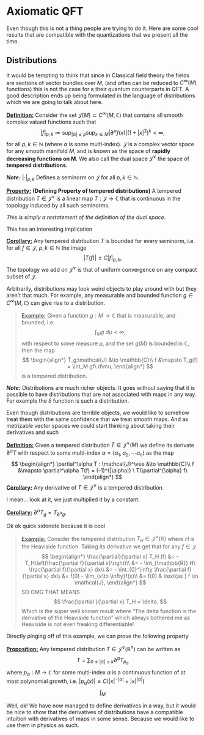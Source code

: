 # Axiomatic QFT

Even though this is not a thing people are trying to do it. Here are some cool results that are compatible with the quantizations that we present all the time.



## Distributions

It would be tempting to think that since in Classical field theory the fields are sections of vector bundles over $M$, (and often can be reduced to $C^{\infty}(M)$ functions) this is not the case for a their quantum counterparts in QFT. A good description ends up being formulated in the language of distributions which we are going to talk about here.

**<u>Definition:</u>** Consider the set $\mathcal{J}(M) \subset C^\infty(M,\mathbb{C})$ that contains all smooth complex valued functions such that
$$
|f|_{p,k} \coloneqq \sup_{|\alpha| \leq p} \sup_{x\in M} |\partial^\alpha f(x)|(1+|x|^2)^k < \infty,
$$
for all $p,k \in \mathbb{N}$ (where $\alpha$ is some multi-index). $\mathcal{J}$ is a complex vector space for any smooth manifold $M$, and is known as the space of **rapidly decreasing functions on M**. We also call the dual space $\mathcal{J}^\vee$ the space of **tempered distributions.**

***Note:*** $|\cdot|_{p,k}$ Defines a seminorm on $\mathcal{J}$ for all $p,k \in \mathbb{N}$.

**<u>Property:</u>** **(Defining Property of tempered distributions)** A tempered distribution $T \in \mathcal{J}^\vee$ is a linear map $T: \mathcal{J} \to \mathbb{C}$ that is continuous in the topology induced by all such seminorms. 

*This is simply a restatement of the definition of the dual space*.

This has an interesting implication

**<u>Corollary:</u>** Any tempered distribution $T$ is bounded for every seminorm, i.e. for all  $f\in \mathcal{J}$, $p,k \in \mathbb{N}$ the image
$$
|T(f)| \leq C|f|_{p,k},
$$
The topology we add on $\mathcal{J}^\vee$ is that of uniform convergence on any compact subset of $\mathcal{J}$.

Arbitrarily, distributions may look weird objects to play around with but they aren’t that much. For example, any measurable and bounded function $g\in C^\infty(M,\mathbb{C})$  can give rise to a distribution.

> **<u>Example:</u>** Given a function $g: M \to \mathbb{C}$ that is measurable, and bounded, i.e. 
> $$
> \int_M g\ d\mu < \infty,
> $$
> with respect to some measure $\mu$, and the set $g(M)$ is bounded in $\mathbb{C}$, then the map
> $$
> \begin{align*}
> T_g:\mathcal{J} &\to \mathbb{C}\\
> f &\mapsto T_g(f) = \int_M gf\ d\mu,
> \end{align*}
> $$
> is a tempered distribution. 



***Note:*** Distributions are much richer objects. It goes without saying that it is possible to have distributions that are not associated with maps in any way. For example the $\delta$ function is such a distribution. 

Even though distributions are terrible objects, we would like to somehow treat them with the same confidence that we treat smooth maps. And as metrizable vector spaces we could start thinking about taking their derivatives and such

**<u>Definition:</u>** Given a tempered distribution $T \in \mathcal{J}^\vee (M)$ we define its derivate $\partial^\alpha T$ with respect to some multi-index $\alpha = (\alpha_1, \alpha_2, \cdots \alpha_n)$ as the map
$$
\begin{align*}
\partial^\alpha T : \mathcal{J}^\vee &\to \mathbb{C}\\
f &\mapsto \partial^\alpha T(f) = (-1)^{|\alpha|} \ T(\partial^{\alpha} f)
\end{align*}
$$
**<u>Corollary:</u>** Any derivative of $T \in \mathcal{J}^\vee$ is a tempered distribution. 

I mean… look at it, we just multiplied it by a constant.

**<u>Corollary:</u>** $\partial^\alpha T_g = T_{\partial^\alpha g}$.

Ok ok quick sidenote because it is cool

> **<u>Example:</u>** Consider the tempered distribution $T_H \in \mathcal{J}^\vee(\mathbb{R})$ where $H$ is the Heaviside function. Taking its derivative we get that for any $f \in \mathcal{J}$
> $$
> \begin{align*}
> \frac{\partial}{\partial x} T_H (f) 
> &= - T_H\left(\frac{\partial f}{\partial x}\right)\\ 
> &= - \int_{\mathbb{R}} H\ \frac{\partial f}{\partial x} dx\\
> &= - \int_{0}^\infty \frac{\partial f}{\partial x} dx\\
> &= f(0) - \lim_{x\to \infty}f(x)\\
> &= f(0) & \text{as } f \in \mathcal{J},
> \end{align*}
> $$
> SO OMG THAT MEANS
> $$
> \frac{\partial }{\partial x} T_H = \delta.
> $$
> Which is the super well known result where “The delta function is the derivative of the Heaviside function” which always bothered me as Heaviside is not even freaking differentiable!

Directly pinging off of this example, we can prove the following property

**<u>Proposition:</u>** Any tempered distribution $T \in \mathcal{J}^\vee(\mathbb{R}^n)$ can be written as 
$$
T = \sum_{0 \leq |\alpha| \leq k} \partial^\alpha T_{p_\alpha}
$$
where $p_\alpha : M \to \mathbb{C}$ for some multi-index $\alpha$ is a continuous function of at most polynomial growth, i.e. $|p_\alpha(x)| \leq C (|x|^{-|\alpha|} + |x|^{|\alpha|})$ 
$$
\int_M
$$




Well, ok! We have now managed to define derivatives in a way, but it would be nice to show that the derivatives of distributions have a compatible intuition with derivatives of maps in some sense. Because we would like to use them in physics as such.















